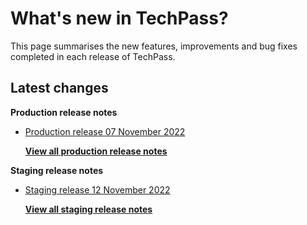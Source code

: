 # What's new in TechPass?

This page summarises the new features, improvements and bug fixes completed in each release of TechPass.

## Latest changes

**Production release notes**
- [Production release 07 November 2022](whats-new/production-release-notes?id=production-release-07-november-2022)


  [**View all production release notes**](/whats-new/production-release-notes)

**Staging release notes**
- [Staging release 12 November 2022](whats-new/staging-release-notes?id=staging-release-12-november-2022)


  [**View all staging release notes**](/whats-new/staging-release-notes)
